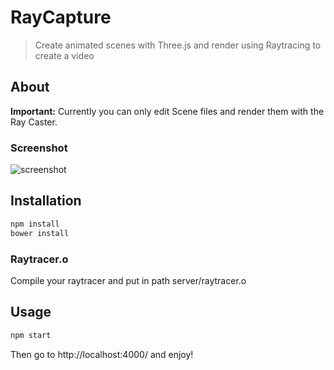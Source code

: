 # RayCapture

> Create animated scenes with Three.js and render using Raytracing to create a video

## About

**Important:** Currently you can only edit Scene files and render them with the Ray Caster.

### Screenshot

![screenshot](https://cloud.githubusercontent.com/assets/1885333/7037801/b06c77e2-dd7e-11e4-99a4-4d2cff87c29e.png)

## Installation

```bash
npm install
bower install
```

### Raytracer.o

Compile your raytracer and put in path server/raytracer.o

## Usage

```bash
npm start
```

Then go to http://localhost:4000/ and enjoy!
